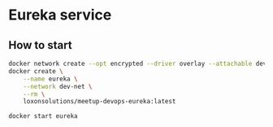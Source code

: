 # Eureka service

## How to start
```sh
docker network create --opt encrypted --driver overlay --attachable dev-net
docker create \
    --name eureka \
    --network dev-net \
    --rm \
    loxonsolutions/meetup-devops-eureka:latest

docker start eureka 
```